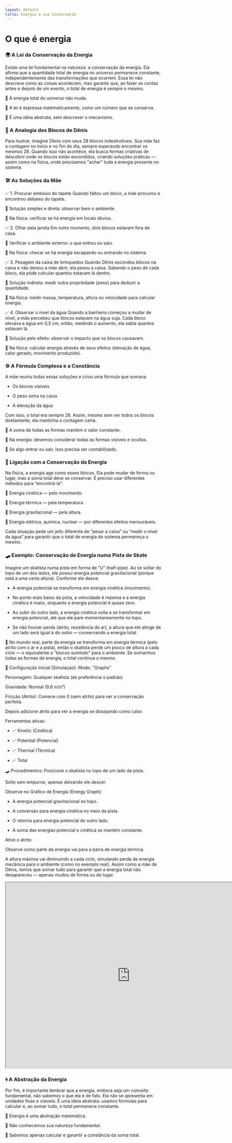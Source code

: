 ```yaml
---
layout: default
title: Energia e sua Conservação
---
```


# O que é energia
### 🌍 A Lei da Conservação da Energia

Existe uma lei fundamental na natureza: a conservação da energia. Ela afirma que a quantidade total de energia no universo permanece constante, independentemente das transformações que ocorrem. Essa lei não descreve como as coisas acontecem, mas garante que, ao fazer as contas antes e depois de um evento, o total de energia é sempre o mesmo.

📌 A energia total do universo não muda.

📌 A lei é expressa matematicamente, como um número que se conserva.

📌 É uma ideia abstrata, sem descrever o mecanismo.

### 🧸 A Analogia dos Blocos de Dênis
Para ilustrar, imagine Dênis com seus 28 blocos indestrutíveis. Sua mãe faz a contagem no início e no fim do dia, sempre esperando encontrar os mesmos 28. Quando isso não acontece, ela busca formas criativas de descobrir onde os blocos estão escondidos, criando soluções práticas — assim como na física, onde precisamos "achar" toda a energia presente no sistema.

### 🛠️ As Soluções da Mãe
✅ 1. Procurar embaixo do tapete
Quando faltou um bloco, a mãe procurou e encontrou debaixo do tapete.

📌 Solução simples e direta: observar bem o ambiente.

📌 Na física: verificar se há energia em locais óbvios.

✅ 2. Olhar pela janela
Em outro momento, dois blocos estavam fora da casa.

📌 Verificar o ambiente externo: o que entrou ou saiu.

📌 Na física: checar se há energia escapando ou entrando no sistema.

✅ 3. Pesagem da caixa de brinquedos
Quando Dênis escondeu blocos na caixa e não deixou a mãe abrir, ela pesou a caixa. Sabendo o peso de cada bloco, ela pôde calcular quantos estavam lá dentro.

📌 Solução indireta: medir outra propriedade (peso) para deduzir a quantidade.

📌 Na física: medir massa, temperatura, altura ou velocidade para calcular energia.

✅ 4. Observar o nível da água
Quando a banheira começou a mudar de nível, a mãe percebeu que blocos estavam na água suja. Cada bloco elevava a água em 0,5 cm, então, medindo o aumento, ela sabia quantos estavam lá.

📌 Solução pelo efeito: observar o impacto que os blocos causavam.

📌 Na física: calcular energia através de seus efeitos (elevação de água, calor gerado, movimento produzido).


### ⚙️ A Fórmula Complexa e a Constância

A mãe reuniu todas essas soluções e criou uma fórmula que somava:

- Os blocos visíveis

- O peso extra na caixa

- A elevação da água

Com isso, o total era sempre 28. Assim, mesmo sem ver todos os blocos diretamente, ela mantinha a contagem certa.

📌 A soma de todas as formas mantém o valor constante.

📌 Na energia: devemos considerar todas as formas visíveis e ocultas.

📌 Se algo entrar ou sair, isso precisa ser contabilizado.


### 🔋 Ligação com a Conservação da Energia
Na física, a energia age como esses blocos. Ela pode mudar de forma ou lugar, mas a soma total deve se conservar. É preciso usar diferentes métodos para “encontrá-la”:

📌 Energia cinética — pelo movimento.

📌 Energia térmica — pela temperatura.

📌 Energia gravitacional — pela altura.

📌 Energia elétrica, química, nuclear — por diferentes efeitos mensuráveis.

Cada situação pede um jeito diferente de “pesar a caixa” ou “medir o nível da água” para garantir que o total de energia do sistema permaneça o mesmo. 
### 🛹 Exemplo: Conservação de Energia numa Pista de Skate

Imagine um skatista numa pista em forma de “U” (half-pipe). Ao se soltar do topo de um dos lados, ele possui energia potencial gravitacional (porque está a uma certa altura). Conforme ele desce:

 - A energia potencial se transforma em energia cinética (movimento).

 - No ponto mais baixo da pista, a velocidade é máxima e a energia cinética é maior, enquanto a energia potencial é quase zero.

 - Ao subir do outro lado, a energia cinética volta a se transformar em energia potencial, até que ele pare momentaneamente no topo.

 - Se não houver perda (atrito, resistência do ar), a altura que ele atinge de um lado será igual à do outro — conservando a energia total.

📌 No mundo real, parte da energia se transforma em energia térmica (pelo atrito com o ar e a pista), então o skatista perde um pouco de altura a cada ciclo — o equivalente a "blocos sumindo" para o ambiente. Se somarmos todas as formas de energia, o total continua o mesmo.

🎨 Configuração Inicial (Simulação):
Modo: "Graphs"

Personagem: Qualquer skatista (de preferência o padrão)

Gravidade: Normal (9.8 m/s²)

Fricção (Atrito): Comece com 0 (sem atrito) para ver a conservação perfeita.

Depois adicione atrito para ver a energia se dissipando como calor.

Ferramentas ativas:

 - ✅ Kinetic (Cinética)

 - ✅ Potential (Potencial)

 - ✅ Thermal (Térmica)
 
 - ✅ Total

🛹 Procedimentos:
Posicione o skatista no topo de um lado da pista.

Solte sem empurrar, apenas deixando ele descer.

Observe no Gráfico de Energia (Energy Graph):

- A energia potencial gravitacional no topo.

- A conversão para energia cinética no meio da pista.

- O retorno para energia potencial do outro lado.

- A soma das energias potencial e cinética se mantém constante.

Ative o atrito:

Observe como parte da energia vai para a barra de energia térmica.

A altura máxima vai diminuindo a cada ciclo, simulando perda de energia mecânica para o ambiente (como no exemplo real).
Assim como a mãe de Dênis, temos que somar tudo para garantir que a energia total não desapareceu — apenas mudou de forma ou de lugar.

<iframe src="https://phet.colorado.edu/sims/html/energy-skate-park/latest/energy-skate-park_en.html"
        width="800"
        height="600"
        allowfullscreen>
</iframe>

### 🌀 A Abstração da Energia
Por fim, é importante lembrar que a energia, embora seja um conceito fundamental, não sabemos o que ela é de fato. Ela não se apresenta em unidades fixas e visíveis. É uma ideia abstrata: usamos fórmulas para calcular e, ao somar tudo, o total permanece constante.

📌 Energia é uma abstração matemática.

📌 Não conhecemos sua natureza fundamental.

📌 Sabemos apenas calcular e garantir a constância da soma total.

